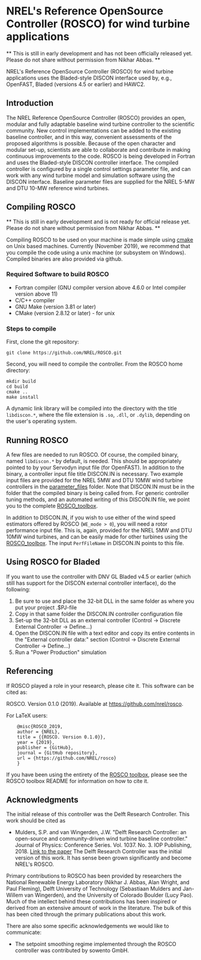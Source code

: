 # NREL's Reference OpenSource Controller (ROSCO) for wind turbine applications
** This is still in early development and has not been officially released yet. Please do not share without permission from Nikhar Abbas. **

NREL's Reference OpenSource Controller (ROSCO) for wind turbine applications uses the Bladed-style DISCON interface used by, e.g., OpenFAST, Bladed (versions 4.5 or earlier) and HAWC2.

## Introduction
The NREL Reference OpenSource Controller (ROSCO) provides an open, modular and fully adaptable baseline wind turbine controller to the scientific community. New control implementations can be added to the existing baseline controller, and in this way, convenient assessments of the proposed algorithms is possible. Because of the open character and modular set-up, scientists are able to collaborate and contribute in making continuous improvements to the code. ROSCO is being developed in Fortran and uses the Bladed-style DISCON controller interface. The compiled controller is configured by a single control settings parameter file, and can work with any wind turbine model and simulation software using the DISCON interface. Baseline parameter files are supplied for the NREL 5-MW and DTU 10-MW reference wind turbines.

## Compiling ROSCO
** This is still in early development and is not ready for official release yet. Please do not share without permission from Nikhar Abbas. **

Compiling ROSCO to be used on your machine is made simple using [cmake](https://cmake.org/) on Unix based machines. Currently (November 2019), we recommend that you compile the code using a unix machine (or subsystem on Windows). Compiled binaries are also provided via github.

### Required Software to build ROSCO
* Fortran compiler (GNU compiler version above 4.6.0 or Intel compiler version above 11)
* C/C++ compiler
* GNU Make (version 3.81 or later)
* CMake (version 2.8.12 or later) - for unix

### Steps to compile
First, clone the git repository:
``` 
git clone https://github.com/NREL/ROSCO.git
```
Second, you will need to compile the controller. From the ROSCO home directory:
```
mkdir build
cd build
cmake ..
make install
```
A dynamic link library will be compiled into the directory with the title `libdiscon.*`, where the file extension is `.so`, `.dll`, or `.dylib`, depending on the user's operating system.  

## Running ROSCO
A few files are needed to run ROSCO. Of course, the compiled binary, named `libdiscon.*` by default, is needed. This should be appropriately pointed to by your Servodyn input file (for OpenFAST). In addition to the binary, a controller input file title DISCON.IN is necessary. Two example input files are provided for the NREL 5MW and DTU 10MW wind turbine controllers in the [parameter_files](parameter_files) folder. Note that DISCON.IN must be in the folder that the compiled binary is being called from. For generic controller tuning methods, and an automated writing of this DISCON.IN file, we point you to the complete [ROSCO_toolbox](https://github.com/nrel/rosco_toolbox). 

In addition to DISCON.IN, if you wish to use either of the wind speed estimators offered by ROSCO (`WE_mode > 0`), you will need a rotor performance input file. This is, again, provided for the NREL 5MW and DTU 10MW wind turbines, and can be easily made for other turbines using the [ROSCO_toolbox](https://github.com/nrel/rosco_toolbox). The input `PerfFileName` in DISCON.IN points to this file. 

## Using ROSCO for Bladed
If you want to use the controller with DNV GL Bladed v4.5 or earlier (which still has support for the DISCON external controller interface), do the following:
1. Be sure to use and place the 32-bit DLL in the same folder as where you put your project .$PJ-file
2. Copy in that same folder the DISCON.IN controller configuration file
3. Set-up the 32-bit DLL as an external controller (Control -> Discrete External Controller -> Define...)
3. Open the DISCON.IN file with a text editor and copy its entire contents in the "External controller data:" section (Control -> Discrete External Controller -> Define...)
4. Run a "Power Production" simulation

## Referencing
If ROSCO played a role in your research, please cite it. This software can be
cited as:

   ROSCO. Version 0.1.0 (2019). Available at https://github.com/nrel/rosco.

For LaTeX users:

```
    @misc{ROSCO_2019,
    author = {NREL},
    title = {{ROSCO. Version 0.1.0}},
    year = {2019},
    publisher = {GitHub},
    journal = {GitHub repository},
    url = {https://github.com/NREL/rosco}
    }
```
If you have been using the entirety of the [ROSCO toolbox](https://github.com/nrel/rosco_toolbox), please see the ROSCO toolbox README for information on how to cite it.


## Acknowledgments 
The initial release of this controller was the Delft Research Controller. This work should be cited as
* Mulders, S.P. and van Wingerden, J.W. "Delft Research Controller: an open-source and community-driven wind turbine baseline controller." Journal of Physics: Conference Series. Vol. 1037. No. 3. IOP Publishing, 2018. [Link to the paper](https://iopscience.iop.org/article/10.1088/1742-6596/1037/3/032009/meta)
The Delft Research Controller was the initial version of this work. It has sense been grown significantly and become NREL's ROSCO. 

Primary contributions to ROSCO has been provided by researchers the National Renewable Energy Laboratory (Nikhar J. Abbas, Alan Wright, and Paul Fleming), Delft University of Technology (Sebastiaan Mulders and Jan-Willem van Wingerden), and the University of Colorado Boulder (Lucy Pao). Much of the intellect behind these contributions has been inspired or derived from an extensive amount of work in the literature. The bulk of this has been cited through the primary publications about this work. 

There are also some specific acknowledgements we would like to communicate:
* The setpoint smoothing regime implemented through the ROSCO controller was contributed by sowento GmbH. 